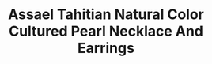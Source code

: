 ---
title: Assael Tahitian Natural Color Cultured Pearl Necklace And Earrings
description: |
  Set the stage for contemporary elegance with magnificent grey Tahitian Pearls and marquise-cut Diamonds.
specs: |
  EARRINGS: 18.4-15.9mm Tahitian Natural Color Cultured Pearl Drops and 5.06 carats of White marquise-cut Diamonds, set in 18K White Gold.

  NECKLACE: 15.0 - 17.3mm Tahitian Natural Color Cultured Cultured Gem Pearls.
images:
  - assael-tahitian-natural-color-cultured-pearl-necklace-and-earrings.png
category: Classic Assael
tags:
  - necklaces
  - earrings
---